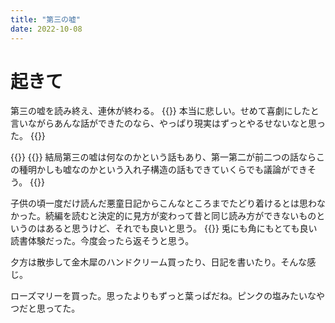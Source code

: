 ```yaml
---
title: "第三の嘘"
date: 2022-10-08
---
```


# 起きて
第三の嘘を読み終え、連休が終わる。
{{<tweet user="dango_bot" id="1578705721763704833">}}
本当に悲しい。せめて喜劇にしたと言いながらあんな話ができたのなら、やっぱり現実はずっとやるせないなと思った。
{{<tweet user="dango_bot" id="1578712441911115776">}}

{{<tweet user="dango_bot" id="1578707159985946625">}}
{{<tweet user="dango_bot" id="1578707075776946176">}}
結局第三の嘘は何なのかという話もあり、第一第二が前二つの話ならこの種明かしも嘘なのかという入れ子構造の話もできていくらでも議論ができそう。
{{<tweet user="dango_bot" id="1578707989292539905">}}


子供の頃一度だけ読んだ悪童日記からこんなところまでたどり着けるとは思わなかった。続編を読むと決定的に見方が変わって昔と同じ読み方ができないものというのはあると思うけど、それでも良いと思う。
{{<tweet user="dango_bot" id="1578757305688285184">}}
兎にも角にもとても良い読書体験だった。今度会ったら返そうと思う。


夕方は散歩して金木犀のハンドクリーム買ったり、日記を書いたり。そんな感じ。

ローズマリーを買った。思ったよりもずっと葉っぱだね。ピンクの塩みたいなやつだと思ってた。